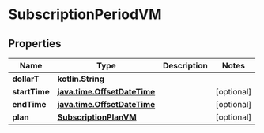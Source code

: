 
# SubscriptionPeriodVM

## Properties
Name | Type | Description | Notes
------------ | ------------- | ------------- | -------------
**dollarT** | **kotlin.String** |  | 
**startTime** | [**java.time.OffsetDateTime**](java.time.OffsetDateTime.md) |  |  [optional]
**endTime** | [**java.time.OffsetDateTime**](java.time.OffsetDateTime.md) |  |  [optional]
**plan** | [**SubscriptionPlanVM**](SubscriptionPlanVM.md) |  |  [optional]



